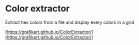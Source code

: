 # Color extractor

Extract hex colors from a file and display every colors in a grid

[https://grafikart.github.io/ColorExtractor/](https://grafikart.github.io/ColorExtractor/)
